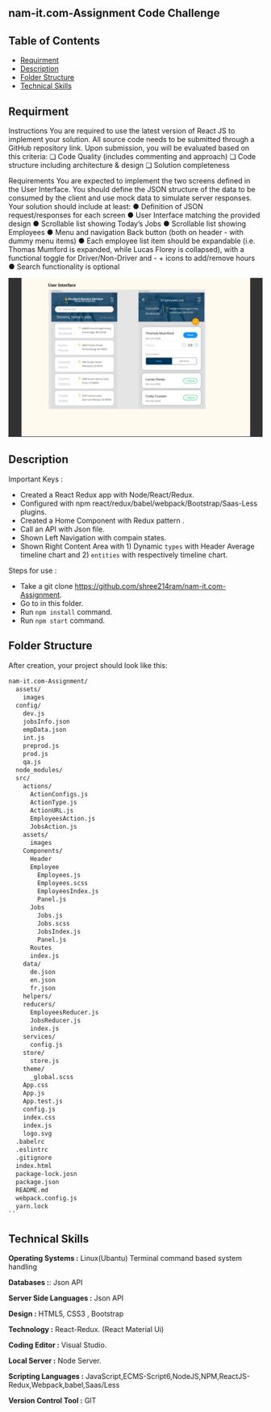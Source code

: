 ## nam-it.com-Assignment Code Challenge

## Table of Contents

- [Requirment](#requirment)
- [Description](#description)
- [Folder Structure](#folder-structure)
- [Technical Skills](#technical-skills)

## Requirment


Instructions
You are required to use the latest version of React JS to implement your solution. All source code needs to be submitted through a GitHub repository link. Upon submission, you will be evaluated based on this criteria:
❏ Code Quality (includes commenting and approach) ❏ Code structure including architecture & design
❏ Solution completeness

Requirements
You are expected to implement the two screens defined in the User Interface. You should define the JSON structure of the data to be consumed by the client and use mock data to simulate server responses.
Your solution should include at least:
● Definition of JSON request/responses for each screen
● User Interface matching the provided design
● Scrollable list showing  Today’s Jobs
● Scrollable list showing  Employees
● Menu and navigation Back button (both on header - with dummy menu items)
● Each employee list item should be expandable (i.e. Thomas Mumford is expanded, while
Lucas Florey is collapsed), with a functional toggle for Driver/Non-Driver and - + icons
to add/remove hours
● Search functionality is optional

![coverage report](https://github.com/shree214ram/nam-it.com-Assignment/blob/master/Screen%20Shot%202019-06-16%20at%206.32.39%20PM.png?raw=true)

## Description

Important Keys :

* Created a React Redux app with Node/React/Redux.
* Configured with npm react/redux/babel/webpack/Bootstrap/Saas-Less plugins.
* Created a Home Component with Redux pattern .
* Call an API with Json file.
* Shown Left Navigation with compain states.
* Shown Right Content Area with 1) Dynamic `types` with Header Average timeline chart and 2) `entities` with respectively timeline chart.

Steps for use :

* Take a git clone https://github.com/shree214ram/nam-it.com-Assignment.
* Go to in this folder.
* Run `npm install` command.
* Run `npm start` command.
## Folder Structure

After creation, your project should look like this:

```
nam-it.com-Assignment/
  assets/
    images
  config/
    dev.js
    jobsInfo.json
    empData.json
    int.js
    preprod.js
    prod.js
    qa.js
  node_modules/
  src/
    actions/
      ActionConfigs.js
      ActionType.js
      ActionURL.js
      EmployeesAction.js
      JobsAction.js
    assets/
      images
    Components/
      Header
      Employee
        Employees.js
        Employees.scss
        EmployeesIndex.js
        Panel.js
      Jobs
        Jobs.js
        Jobs.scss
        JobsIndex.js
        Panel.js
      Routes
      index.js
    data/
      de.json
      en.json
      fr.json
    helpers/      
    reducers/
      EmployeesReducer.js
      JobsReducer.js
      index.js
    services/
      config.js
    store/
      store.js
    theme/
      _global.scss
    App.css
    App.js
    App.test.js
    config.js
    index.css
    index.js
    logo.svg
  .babelrc
  .eslintrc
  .gitignore
  index.html
  package-lock.josn
  package.json
  README.md
  webpack.config.js
  yarn.lock    
``
```

## Technical Skills

**Operating Systems :** Linux(Ubantu) Terminal command based system handling 

**Databases :**: Json API

**Server Side Languages :** Json API

**Design :** HTML5, CSS3 , Bootstrap 

**Technology :** React-Redux. (React Material Ui)

**Coding Editor :** Visual Studio.

**Local Server :**  Node Server.

**Scripting Languages :** JavaScript,ECMS-Script6,NodeJS,NPM,ReactJS-Redux,Webpack,babel,Saas/Less

**Version Control Tool :** GIT

